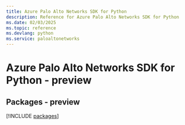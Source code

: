 ```yaml
---
title: Azure Palo Alto Networks SDK for Python
description: Reference for Azure Palo Alto Networks SDK for Python
ms.date: 02/03/2025
ms.topic: reference
ms.devlang: python
ms.service: paloaltonetworks
---
```

# Azure Palo Alto Networks SDK for Python - preview
## Packages - preview
[!INCLUDE [packages](palo-alto-networks-index.md)]